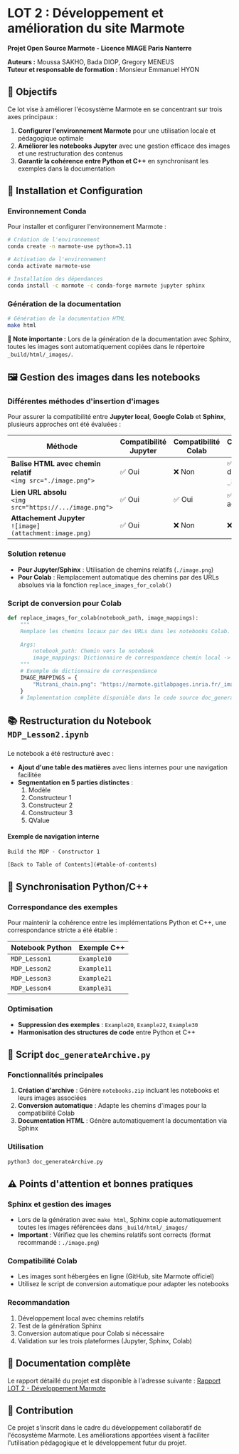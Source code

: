 # LOT 2 : Développement et amélioration du site Marmote

**Projet Open Source Marmote - Licence MIAGE Paris Nanterre**

**Auteurs :** Moussa SAKHO, Bada DIOP, Gregory MENEUS  
**Tuteur et responsable de formation :** Monsieur Emmanuel HYON

## 📌 Objectifs

Ce lot vise à améliorer l'écosystème Marmote en se concentrant sur trois axes principaux :

1. **Configurer l'environnement Marmote** pour une utilisation locale et pédagogique optimale
2. **Améliorer les notebooks Jupyter** avec une gestion efficace des images et une restructuration des contenus
3. **Garantir la cohérence entre Python et C++** en synchronisant les exemples dans la documentation

## 🔧 Installation et Configuration

### Environnement Conda

Pour installer et configurer l'environnement Marmote :

```bash
# Création de l'environnement
conda create -n marmote-use python=3.11

# Activation de l'environnement
conda activate marmote-use

# Installation des dépendances
conda install -c marmote -c conda-forge marmote jupyter sphinx
```

### Génération de la documentation

```bash
# Génération de la documentation HTML
make html
```

**📝 Note importante :** Lors de la génération de la documentation avec Sphinx, toutes les images sont automatiquement copiées dans le répertoire `_build/html/_images/`.

## 🖼️ Gestion des images dans les notebooks

### Différentes méthodes d'insertion d'images

Pour assurer la compatibilité entre **Jupyter local**, **Google Colab** et **Sphinx**, plusieurs approches ont été évaluées :

| Méthode | Compatibilité Jupyter | Compatibilité Colab | Compatibilité Sphinx |
|---------|----------------------|---------------------|----------------------|
| **Balise HTML avec chemin relatif**<br>`<img src="./image.png">` | ✅ Oui | ❌ Non | ✅ Oui (copie dans `_images/`) |
| **Lien URL absolu**<br>`<img src="https://.../image.png">` | ✅ Oui | ✅ Oui | ✅ Oui (si URL accessible) |
| **Attachement Jupyter**<br>`![image](attachment:image.png)` | ✅ Oui | ❌ Non | ❌ Non |

### Solution retenue

- **Pour Jupyter/Sphinx** : Utilisation de chemins relatifs (`./image.png`)
- **Pour Colab** : Remplacement automatique des chemins par des URLs absolues via la fonction `replace_images_for_colab()`

### Script de conversion pour Colab

```python
def replace_images_for_colab(notebook_path, image_mappings):
    """
    Remplace les chemins locaux par des URLs dans les notebooks Colab.
    
    Args:
        notebook_path: Chemin vers le notebook
        image_mappings: Dictionnaire de correspondance chemin local -> URL
    """
    # Exemple de dictionnaire de correspondance
    IMAGE_MAPPINGS = {
        "Mitrani_chain.png": "https://marmote.gitlabpages.inria.fr/_images/Mitrani_chain.png"
    }
    # Implementation complète disponible dans le code source doc_generateArchives.py
```

## 📚 Restructuration du Notebook `MDP_Lesson2.ipynb`

### 

Le notebook a été restructuré avec :

- **Ajout d'une table des matières** avec liens internes pour une navigation facilitée
- **Segmentation en 5 parties distinctes** :
  1. Modèle
  2. Constructeur 1  
  3. Constructeur 2
  4. Constructeur 3
  5. QValue

#### Exemple de navigation interne

```html
Build the MDP - Constructor 1

[Back to Table of Contents](#table-of-contents)
```

## 🔄 Synchronisation Python/C++

### Correspondance des exemples

Pour maintenir la cohérence entre les implémentations Python et C++, une correspondance stricte a été établie :

| Notebook Python | Exemple C++ |
|-----------------|-------------|
| `MDP_Lesson1` | `Example10` |
| `MDP_Lesson2` | `Example11` |
| `MDP_Lesson3` | `Example21` |
| `MDP_Lesson4` | `Example31` |

### Optimisation

- **Suppression des exemples** : `Example20`, `Example22`, `Example30`
- **Harmonisation des structures de code** entre Python et C++

## 🚀 Script `doc_generateArchive.py`

### Fonctionnalités principales

1. **Création d'archive** : Génère `notebooks.zip` incluant les notebooks et leurs images associées
2. **Conversion automatique** : Adapte les chemins d'images pour la compatibilité Colab
3. **Documentation HTML** : Génère automatiquement la documentation via Sphinx

### Utilisation

```bash
python3 doc_generateArchive.py
```

## ⚠️ Points d'attention et bonnes pratiques

### Sphinx et gestion des images

- Lors de la génération avec `make html`, Sphinx copie automatiquement toutes les images référencées dans `_build/html/_images/`
- **Important** : Vérifiez que les chemins relatifs sont corrects (format recommandé : `./image.png`)

### Compatibilité Colab

- Les images sont hébergées en ligne (GitHub, site Marmote officiel)
- Utilisez le script de conversion automatique pour adapter les notebooks

### Recommandation

1. Développement local avec chemins relatifs
2. Test de la génération Sphinx
3. Conversion automatique pour Colab si nécessaire
4. Validation sur les trois plateformes (Jupyter, Sphinx, Colab)

## 📄 Documentation complète

Le rapport détaillé du projet est disponible à l'adresse suivante :
[Rapport LOT 2 - Développement Marmote](https://drive.google.com/file/d/1MLOjsQHPQPMQxEvm_PtTJlogY3Fa6v3p/view?usp=sharing)

## 🤝 Contribution

Ce projet s'inscrit dans le cadre du développement collaboratif de l'écosystème Marmote. Les améliorations apportées visent à faciliter l'utilisation pédagogique et le développement futur du projet.
